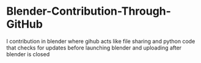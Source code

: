 # Blender-Contribution-Through-GitHub
I contribution in blender where gihub acts like file sharing and python code that checks for updates before launching blender and uploading after blender is closed
